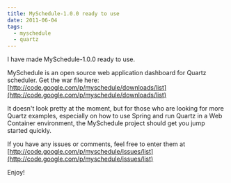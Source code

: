 ```yaml
---
title: MySchedule-1.0.0 ready to use
date: 2011-06-04
tags:
  - myschedule
  - quartz
---
```

I have made MySchedule-1.0.0 ready to use.  

MySchedule is an open source web application dashboard for Quartz scheduler. Get the war file here: [http://code.google.com/p/myschedule/downloads/list](http://code.google.com/p/myschedule/downloads/list)

It doesn't look pretty at the moment, but for those who are looking  for more Quartz examples, especially on how to use Spring and run  Quartz in a Web Container environment, the MySchedule project should get  you jump started quickly. 

If you have any issues or comments, feel free to enter them at [http://code.google.com/p/myschedule/issues/list](http://code.google.com/p/myschedule/issues/list)

Enjoy! 